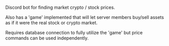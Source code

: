 Discord bot for finding market crypto / stock prices.

Also has a 'game' implemented that will let server members buy/sell assets as if it were the real stock or crypto market.

Requires database connection to fully utilize the 'game' but price commands can be used independently.
